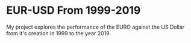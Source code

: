# EUR-USD From 1999-2019

My project explores the performance of the EURO against the US Dollar from it's creation in 1999 to the year 2019.
